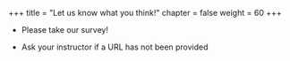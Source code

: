 +++
title = "Let us know what you think!"
chapter = false
weight = 60
+++

 - Please take our survey!
 
 - Ask your instructor if a URL has not been provided
